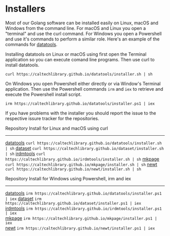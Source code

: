 
# Installers

Most of our Golang software can be installed easily on Linux, macOS and Windows from the command line. For macOS and Linux you open a "terminal" and use the curl command. For Windows you open a Powershell and use it's commands to perform a similar role. Here's an example of the commands for [datatools](https://github.com/caltechlibrary/datatools).

Installing datatools on Linux or macOS using first open the Terminal application so you can execute comand line programs. Then use curl to install datatools.

~~~shell
curl https://caltechlibrary.github.io/datatools/installer.sh | sh
~~~

On Windows you open Powershell either directly or via Window's Terminal application. Then use the Powershell commands `irm` and `iex` to retrieve
and execute the Powershell install script.

~~~pwsh
irm https://caltechlibrary.github.io/datatools/installer.ps1 | iex
~~~

If you have problems with the installer you should report the issue to the respective issure tracker for the repositories.

Repository                                                         Install for Linux and macOS using curl
----------------------------------------------------------------   -------------------------------------------------------------------
[datatools](https://github.com/caltechlibrary/datatools/issues)    `curl https://caltechlibrary.github.io/datatools/installer.sh | sh`
[dataset](https://github.com/caltechlibrary/dataset/issues)        `curl https://caltechlibrary.github.io/dataset/installer.sh | sh`
[irdmtools](https://github.com/caltechlibrary/irdmtools/issues)    `curl https://caltechlibrary.github.io/irdmtools/installer.sh | sh`
[mkpage](https://github.com/caltechlibrary/mkpage/issues)          `curl https://caltechlibrary.github.io/mkpage/installer.sh | sh`
[newt](https://github.com/caltechlibrary/newt/issues)              `curl https://caltechlibrary.github.io/newt/installer.sh | sh`


Repository                                                         Install for Windows using Powershell, irm and iex
----------------------------------------------------------------   -------------------------------------------------------------------
[datatools](https://github.com/caltechlibrary/datatools/issues)    `irm https://caltechlibrary.github.io/datatools/installer.ps1 | iex` 
[dataset](https://github.com/caltechlibrary/dataset/issues)        `irm https://caltechlibrary.github.io/dataset/installer.ps1 | iex`   
[irdmtools](https://github.com/caltechlibrary/irdmtools/issues)    `irm https://caltechlibrary.github.io/irdmtools/installer.ps1 | iex`  
[mkpage](https://github.com/caltechlibrary/mkpage/issues)          `irm https://caltechlibrary.github.io/mkpage/installer.ps1 | iex`   
[newt](https://github.com/caltechlibrary/newt/issues)              `irm https://caltechlibrary.github.io/newt/installer.ps1 | iex`

